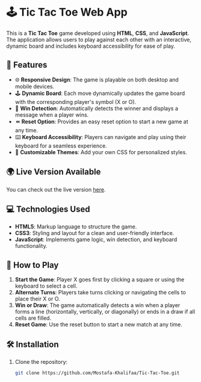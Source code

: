 # 🕹️ Tic Tac Toe Web App

This is a **Tic Tac Toe** game developed using **HTML**, **CSS**, and **JavaScript**. The application allows users to play against each other with an interactive, dynamic board and includes keyboard accessibility for ease of play.




## 🚀 Features

- 🌐 **Responsive Design**: The game is playable on both desktop and mobile devices.
- 🕹️ **Dynamic Board**: Each move dynamically updates the game board with the corresponding player's symbol (X or O).
- 🎯 **Win Detection**: Automatically detects the winner and displays a message when a player wins.
- ⏪ **Reset Option**: Provides an easy reset option to start a new game at any time.
- ⌨️ **Keyboard Accessibility**: Players can navigate and play using their keyboard for a seamless experience.
- 🎨 **Customizable Themes**: Add your own CSS for personalized styles.

## 🌍 Live Version Available

You can check out the live version [here](https://mostafa-khalifaa.github.io/Tic-Tac-Toe/).

## 💻 Technologies Used

- **HTML5**: Markup language to structure the game.
- **CSS3**: Styling and layout for a clean and user-friendly interface.
- **JavaScript**: Implements game logic, win detection, and keyboard functionality.

## 📝 How to Play

1. **Start the Game**: Player X goes first by clicking a square or using the keyboard to select a cell.
2. **Alternate Turns**: Players take turns clicking or navigating the cells to place their X or O.
3. **Win or Draw**: The game automatically detects a win when a player forms a line (horizontally, vertically, or diagonally) or ends in a draw if all cells are filled.
4. **Reset Game**: Use the reset button to start a new match at any time.

## 🛠️ Installation

1. Clone the repository:
   ```bash
   git clone https://github.com/Mostafa-Khalifaa/Tic-Tac-Toe.git
